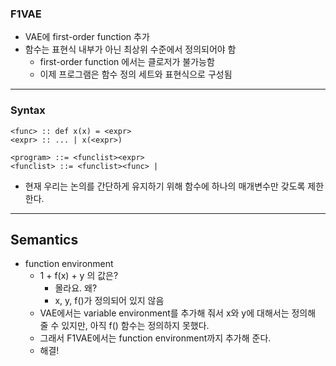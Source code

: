 ### F1VAE
- VAE에 first-order function 추가
- 함수는 표현식 내부가 아닌 최상위 수준에서 정의되어야 함
	- first-order function 에서는 클로저가 불가능함
	- 이제 프로그램은 함수 정의 세트와 표현식으로 구성됨
---
### Syntax
```
<func> :: def x(x) = <expr>
<expr> :: ... | x(<expr>)

<program> ::= <funclist><expr>
<funclist> ::= <funclist><func> | 
```

- 현재 우리는 논의를 간단하게 유지하기 위해 함수에 하나의 매개변수만 갖도록 제한한다.

---
## Semantics
- function environment
	- 1 + f(x) + y 의 값은?
		- 몰라요. 왜?
		- x, y, f()가 정의되어 있지 않음
	- VAE에서는 variable environment를 추가해 줘서 x와 y에 대해서는 정의해 줄 수 있지만, 아직 f() 함수는 정의하지 못했다.
	- 그래서 F1VAE에서는 function environment까지 추가해 준다.
	- 해결!